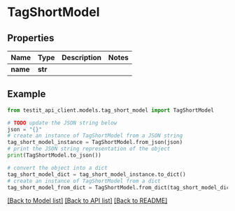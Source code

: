 # TagShortModel


## Properties

Name | Type | Description | Notes
------------ | ------------- | ------------- | -------------
**name** | **str** |  | 

## Example

```python
from testit_api_client.models.tag_short_model import TagShortModel

# TODO update the JSON string below
json = "{}"
# create an instance of TagShortModel from a JSON string
tag_short_model_instance = TagShortModel.from_json(json)
# print the JSON string representation of the object
print(TagShortModel.to_json())

# convert the object into a dict
tag_short_model_dict = tag_short_model_instance.to_dict()
# create an instance of TagShortModel from a dict
tag_short_model_from_dict = TagShortModel.from_dict(tag_short_model_dict)
```
[[Back to Model list]](../README.md#documentation-for-models) [[Back to API list]](../README.md#documentation-for-api-endpoints) [[Back to README]](../README.md)


